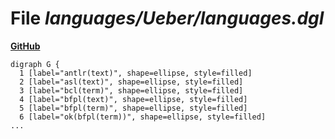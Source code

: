 # File _languages/Ueber/languages.dgl_
**[GitHub](https://github.com/softlang/yas/blob/master/languages/Ueber/languages.dgl)**
```
digraph G {
  1 [label="antlr(text)", shape=ellipse, style=filled]
  2 [label="asl(text)", shape=ellipse, style=filled]
  3 [label="bcl(term)", shape=ellipse, style=filled]
  4 [label="bfpl(text)", shape=ellipse, style=filled]
  5 [label="bfpl(term)", shape=ellipse, style=filled]
  6 [label="ok(bfpl(term))", shape=ellipse, style=filled]
...
```
